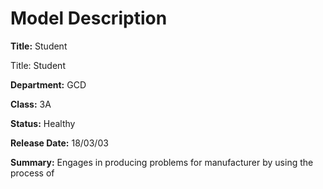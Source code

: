 # <strong>Model Description</strong>

<p><strong>Title:</strong> Student
 
 <p>Title: Student
 
<p><strong>Department:</strong> GCD

<p><strong>Class:</strong> 3A

<p><strong>Status:</strong> Healthy

<p><strong>Release Date:</strong> 18/03/03

<p><strong>Summary:</strong> Engages in producing problems for manufacturer by using the process of
